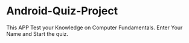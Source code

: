 # Android-Quiz-Project
This APP Test your Knowledge on Computer Fundamentals.
Enter Your Name and Start the quiz.
